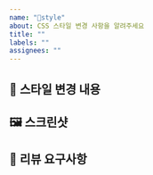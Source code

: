 ```yaml
---
name: "🎨style"
about: CSS 스타일 변경 사항을 알려주세요
title: ""
labels: ""
assignees: ""
---
```


## 🎨 스타일 변경 내용

## 🖼️ 스크린샷

## 💬 리뷰 요구사항
